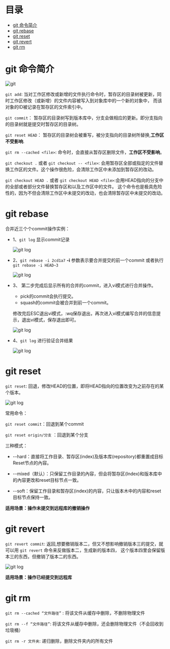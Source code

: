 # 目录
+ [git 命令简介](git-命令简介)
+ [git rebase](#git-rebase)
+ [git reset](#git-reset)
+ [git revert](#git-revert)
+ [git rm ](#git-rm)


# git 命令简介

![git](https://github.com/freezoom-spec/git-study/blob/master/images/git.jpg)

`git add`:  当对工作区修改或新增的文件执行命令时，暂存区的目录树被更新，同时工作区修改（或新增）的文件内容被写入到对象库中的一个新的对象中，
而该对象的ID被记录在暂存区的文件索引中。

`git commit`： 暂存区的目录树写到版本库中，分支会做相应的更新。即分支指向的目录树就是提交时暂存区的目录树。

`git reset HEAD`： 暂存区的目录树会被重写，被分支指向的目录树所替换,**工作区不受影响**.
    
`git rm --cached <file>`:  命令时，会直接从暂存区删除文件，**工作区不受影响**。
    
`git checkout .` 或者 `git checkout -- <file>`: 会用暂存区全部或指定的文件替换工作区的文件。这个操作很危险，会清除工作区中未添加到暂存区的改动。
    
`git checkout HEAD .` 或者 `git checkout HEAD <file>`:会用HEAD指向的分支中的全部或者部分文件替换暂存区和以及工作区中的文件。
这个命令也是极具危险性的，因为不但会清除工作区中未提交的改动，也会清除暂存区中未提交的改动。

# git rebase 

合并近三个个commit操作实例：

+ 1、`git log` 显示commit记录

    ![git log](https://github.com/freezoom-spec/git-study/blob/master/images/rebase/rebase1.png)
+ 2、`git rebase -i 2cd1a7` **-i** 参数表示要合并提交的前一个commit 或者执行 `git rebase -i HEAD~3`

    ![git log](https://github.com/freezoom-spec/git-study/blob/master/images/rebase/rebase2.png)
+ 3、 第二步完成后显示所有的合并的commit，进入vi模式进行合并操作。
    
    + pick的commit会执行提交。
    + squash的commit会被合并到前一个commit。
     
    修改完后ESC退出vi模式，:wq保存退出，再次进入vi模式编写合并的信息提示，退出vi模式，保存退出即可。
    
    ![git log](https://github.com/freezoom-spec/git-study/blob/master/images/rebase/rebase3.png)
+ 4、`git log` 进行验证合并结果

    ![git log](https://github.com/freezoom-spec/git-study/blob/master/images/rebase/rebase4.png)

# git reset
 
 `git reset`: 回退，修改HEAD的位置，即将HEAD指向的位置改变为之前存在的某个版本。
 
 ![git log](https://github.com/freezoom-spec/git-study/blob/master/images/reset.jpeg)
 
 常用命令：
  
  `git reset commit`：回退到某个commit
  
  `git reset origin/分支` ：回退到某个分支
  
 三种模式： 
 
 + --hard：直接将工作目录、暂存区(index)及版本库(repository)都重置成目标Reset节点的內容。
 
 + --mixed（默认）：只保留工作目录的內容，但会将暂存区(Index)和版本库中的內容更改和reset目标节点一致。
 
 + --soft：保留工作目录和暂存区(index)的内容，只让版本木中的内容和reset目标节点保持一致。
 
 **适用场景：操作未提交到远程库的撤销操作**
 
# git revert

 `git revert commit`: 返回,想要撤销版本二，但又不想影响撤销版本三的提交，就可以用 `git revert` 命令来反做版本二，生成新的版本四，
    这个版本四里会保留版本三的东西，但撤销了版本二的东西。
   
 ![git log](https://github.com/freezoom-spec/git-study/blob/master/images/reset.jpeg)
 
  **适用场景：操作已经提交到远程库**
  
# git rm 

 `git rm --cached “文件路径”` : 将该文件从缓存中删除，不删除物理文件

 `git rm --f “文件路径”`: 将该文件从缓存中删除，还会删除物理文件（不会回收到垃圾桶）

 `git rm -r 文件夹`: 递归删除，删除文件夹内的所有文件
